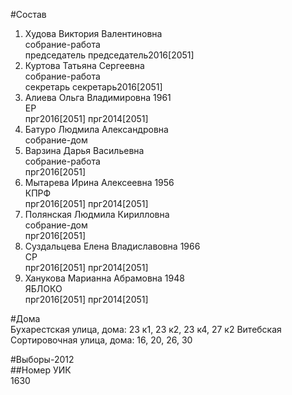 #Состав  
1. Худова Виктория Валентиновна  
    собрание-работа  
    председатель председатель2016[2051]  
2. Куртова Татьяна Сергеевна  
    собрание-работа  
    секретарь секретарь2016[2051]  
3. Алиева Ольга Владимировна 1961  
    ЕР  
    прг2016[2051] прг2014[2051]  
4. Батуро Людмила Александровна  
    собрание-дом  
5. Варзина Дарья Васильевна  
    собрание-работа  
    прг2016[2051]  
6. Мытарева Ирина Алексеевна 1956  
    КПРФ  
    прг2016[2051] прг2014[2051]  
7. Полянская Людмила Кирилловна  
    собрание-дом  
    прг2016[2051]  
8. Суздальцева Елена Владиславовна 1966  
    СР  
    прг2016[2051] прг2014[2051]  
9. Ханукова Марианна Абрамовна 1948  
    ЯБЛОКО  
    прг2016[2051] прг2014[2051]  
  
#Дома  
Бухарестская улица, дома: 23 к1, 23 к2, 23 к4, 27 к2 Витебская Сортировочная улица, дома: 16, 20, 26, 30  
  
#Выборы-2012  
##Номер УИК  
1630  
